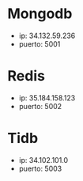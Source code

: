 # Mongodb
- ip: 34.132.59.236
- puerto: 5001
# Redis
- ip: 35.184.158.123
- puerto: 5002
# Tidb
- ip: 34.102.101.0
- puerto: 5003
